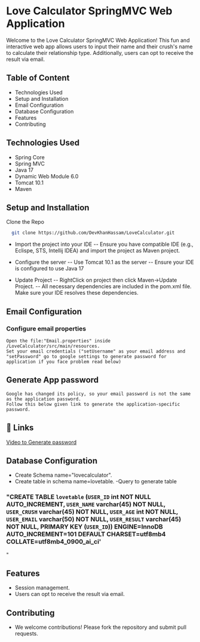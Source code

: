 
# Love Calculator SpringMVC Web Application

Welcome to the Love Calculator SpringMVC Web Application! This fun and interactive web app allows users to input their name and their crush's name to calculate their relationship type. Additionally, users can opt to receive the result via email.


## Table of Content

- Technologies Used
- Setup and Installation
- Email Configuration
- Database Configuration
- Features
- Contributing



## Technologies Used
- Spring Core
- Spring MVC
- Java 17
- Dynamic Web Module 6.0
- Tomcat 10.1
- Maven


## Setup and Installation

Clone the Repo

```bash
  git clone https://github.com/DevKhanHassam/LoveCalculator.git
```

- Import the project into your IDE
    -- Ensure you have compatible IDE (e.g., Eclispe, STS, Intellij   IDEA) and import the project as Maven project.
  

- Configure the server
    -- Use Tomcat 10.1 as the server
    -- Ensure your IDE is configured to use Java 17


- Update Project
    -- RightClick on project then click Maven->Update Project.
    -- All necessary dependencies are included in the pom.xml file.   Make sure your IDE resolves these dependencies.




## Email Configuration

  ### Configure email properties
    Open the file:"Email.properties" inside /LoveCalculator/src/main/resources.
    Set your email credentials ("setUsername" as your email address and "setPassword" go to google settings to generate password for application if you face problem read below)
 
  ## Generate App password
    Google has changed its policy, so your email password is not the same as the application password.
    Follow this below given link to generate the application-specific password.
    





## 🔗 Links

[Video to Generate password](https://www.linkedin.com/)



## Database Configuration
 - Create Schema name="lovecalculator".
 - Create table in schema name=lovetable.
 -Query to generate table
 ### "CREATE TABLE `lovetable` (`USER_ID` int NOT NULL AUTO_INCREMENT,  `USER_NAME` varchar(45) NOT NULL, `USER_CRUSH` varchar(45) NOT NULL, `USER_AGE` int NOT NULL, `USER_EMAIL` varchar(50) NOT NULL,  `USER_RESULT` varchar(45) NOT NULL,  PRIMARY KEY (`USER_ID`)) ENGINE=InnoDB AUTO_INCREMENT=101 DEFAULT CHARSET=utf8mb4 COLLATE=utf8mb4_0900_ai_ci'
"

## Features
 - Session management.
 - Users can opt to receive the result via email.


## Contributing 
  - We welcome contributions! Please fork the repository and submit pull requests.


